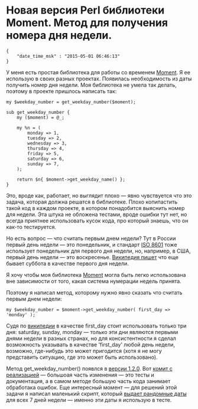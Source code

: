 # Новая версия Perl библиотеки Moment. Метод для получения номера дня недели.

```
{
    "date_time_msk" : "2015-05-01 06:46:13"
}
```

У меня есть простая библиотека для работы со временем [Moment][cpan]. Я ее
использую в своих разных проектах. Появилась необходимость из даты получить
номер дня недели. Моя библиотека не умела так делать, поэтому в проекте
пришлось написать так:

    my $weekday_number = get_weekday_number($moment);

    sub get_weekday_number {
        my ($moment) = @_;

        my %n = (
            monday => 1,
            tuesday => 2,
            wednesday => 3,
            thursday => 4,
            friday => 5,
            saturday => 6,
            sunday => 7,
        );

        return $n{ $moment->get_weekday_name() };
    }

Это, вроде как, работает, но выглядит плохо — явно чувствуется что это
задача, которая должна решатся в библиотеке. Плохо копипастить такой код
в каждом проекте, в котором понадобится выяснить номер для недели. Эта
штука не обложена тестами, вроде ошибки тут нет, но всегда приятнее
использовать кусок кода, про который знаешь, что он как-то тестируется.

Но есть вопрос — что считать первым днем недели? Тут в России первый день
недели — это понедельник, и стандарт [ISO 8601][iso] тоже использует
понедельник для первого дня недели, но, например, в США, первый день недели —
это воскресенье. [Википедия пишет][wikipedia] что еще бывает суббота в
качестве первого дня недели.

Я хочу чтобы моя библиотека [Moment][cpan] могла быть легко использована
вне зависимости от того, какая система нумерации недель принята.

Поэтому я написал метод, которому нужно явно сказать что считать первым днем
недели:

    my $weekday_number = $moment->get_weekday_number( first_day => 'monday' );

Судя по [википедии][wikipedia] в качестве first_day стоит использовать только
три дня: saturday, sunday, monday — только эти дни являются первыми днями
недели в разных странах, но для консистентности я сделал возможность
указывать в качестве 'first_day' любой день недели, возможно, где-нибудь
это может пригодится (хотя я не могу представить ситуацию, где это может
быть использовано).

Метод get_weekday_number() появлся в [версии 1.2.0](https://metacpan.org/release/BESSARABV/Moment-1.2.0).
Вот [комит с реализацией](https://github.com/bessarabov/Moment/commit/98be50c2dddae23ea05ddca1c40576e6ef075886) —
большоая часть изменения — это тесты и документация, а в самом методе
большую часть кода занимает обработака ошибок. Еще интересный момент — для
решений этой задачи я написал маленький скрипт, который [выдает рандомные
даты][rand] для всех 7 дней недели — именно эти даты я использую в тесте.

 [cpan]: https://metacpan.org/pod/Moment
 [wikipedia]: http://en.wikipedia.org/wiki/Names_of_the_days_of_the_week#Numbered_days_of_the_week
 [iso]: http://en.wikipedia.org/wiki/ISO_8601#Week_dates
 [rand]: https://gist.github.com/bessarabov/692476d1c7de5f5f09ec
